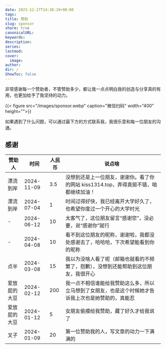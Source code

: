 ```yaml
---
date: 2023-12-27T14:38:19+08:00
tags:
title: 赞助
slug: sponsor
share: true
canonicalURL:
keywords:
description:
series:
lastmod:
cover:
  image:
author:
dir: /
ShowToc: false
---
```

非常感谢每一个赞助者，不管赞助多少，都让我一点点明白我的创造与分享真的有用，也更加给予了我坚持的动力。

{{< figure src="/images/sponsor.webp" caption="微信扫码" width="400" height="">}}

如果遇到了什么问题，可以通过最下方的方式联系我，我很乐意和每一位朋友的沟通。

## 感谢

| 赞助人    | 时间         | 人民币 | 说点啥                                                                                |
| ------ | ---------- | --- | ---------------------------------------------------------------------------------- |
| 漂流到岸   | 2024-11-09 | 3.5 | 没想到还是上一位朋友，谢谢你。看了你的网站 kiss1314.top，弄得真挺不错，咱都继续加油！                                  |
| 漂流到岸   | 2024-07-04 | 1   | 时间过得好快，我已经离开大学好久了，也希望你度过一个开心的大学时光                                                  |
| -      | 2024-06-12 | 10  | 太客气了，这位朋友留言“感谢您”，没必要，说“感谢你”就行                                                      |
| -      | 2024-04-08 | 10  | 看不到这位朋友的昵称，谢谢啦，我都没处感谢去了，哈哈哈，下次希望能看到你的昵称                                            |
| 点半     | 2024-03-08 | 15  | 我以为没啥人看了呢（邮箱也就看的不频繁了，抱歉），没想到还能帮助到这位朋友，我很开心 |
| 爱放屁的大豆 | 2024-02-12 | 200 | 我一点不相信谁能给我赞助这么多，所以立马想到了女朋友，也是这个时候她才告诉我上次也是她赞助的，真能忍                                 |
| 爱放屁的大豆 | 2024-01-12 | 5   | 女朋友偷摸给我赞助，藏了好久才给我说了                                                                |
| 叉子     | 2024-01-09 | 20  | 第一位赞助我的人，写文章的动力一下满满的                                                               |

